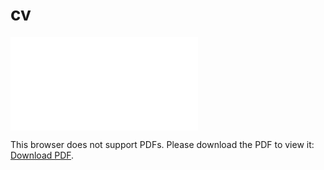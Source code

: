 # cv

<object data="data/JardelCV.pdf" type="application/pdf" width="100%" height="100%">
    <embed src="data/JardelCV.pdf">
        <p>
        This browser does not support PDFs. Please download the PDF to view it: <a href="data/JardelCV.pdf">Download PDF</a>.
        </p>
    </embed>
</object>